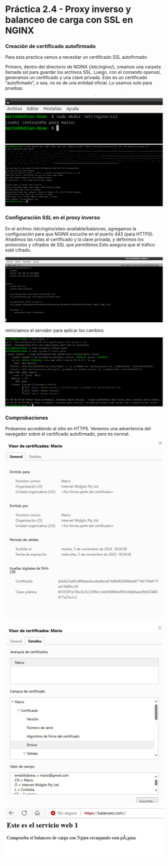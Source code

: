 # **Práctica 2.4 - Proxy inverso y balanceo de carga con SSL en NGINX**

### Creación de certificado autofirmado

Para esta practica vamos a necesitar un certificado SSL autofirmado

Primero, dentro del directorio de NGINX (/etc/nginx/), creamos una carpeta llamada ssl para guardar los archivos SSL.
Luego, con el comando openssl, generamos un certificado y una clave privada.
Esto es un certificado “autofirmado”, o sea, no es de una entidad oficial. Lo usamos solo para pruebas.

![Descripción de la imagen](images/73.png)
![Descripción de la imagen](images/74.png)

### Configuración SSL en el proxy inverso

En el archivo /etc/nginx/sites-available/balanceo, agregamos la configuración para que NGINX escuche en el puerto 443 (para HTTPS).
Añadimos las rutas al certificado y la clave privada, y definimos los protocolos y cifrados de SSL que permitimos.Esto asegura que el tráfico esté cifrado.

![Descripción de la imagen](images/75.png)

reiniciamos el servidor para aplicar los cambios

![Descripción de la imagen](images/76.png)

### Comprobaciones
Probamos accediendo al sitio en HTTPS. Veremos una advertencia del navegador sobre el certificado autofirmado, pero es normal.

![Descripción de la imagen](images/77.png)

![Descripción de la imagen](images/78.png)

![Descripción de la imagen](images/79.png)

